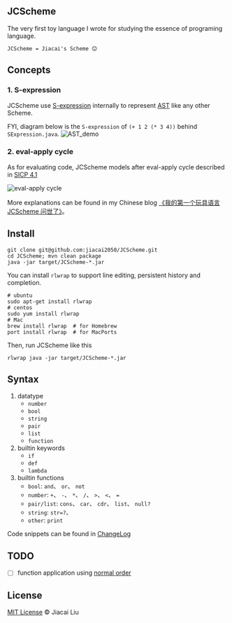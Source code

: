 ## JCScheme

The very first toy language I wrote for studying the essence of programing language.

```
JCScheme = Jiacai's Scheme 😊
```
## Concepts

### 1. S-expression
JCScheme use [S-expression](https://en.wikipedia.org/wiki/S-expression) internally to represent [AST](https://en.wikipedia.org/wiki/Abstract_syntax_tree) like any other Scheme.

FYI, diagram below is the `S-expression` of `(+ 1 2 (* 3 4))` behind `SExpression.java`.
![AST_demo](https://img.alicdn.com/imgextra/i1/581166664/TB2GS3CkFXXXXayXpXXXXXXXXXX_!!581166664.png)

### 2. eval-apply cycle

As for evaluating code, JCScheme models after eval-apply cycle described in [SICP 4.1](https://mitpress.mit.edu/sicp/full-text/book/book-Z-H-26.html#%_sec_4.1.1)

![eval-apply cycle](https://img.alicdn.com/imgextra/i3/581166664/TB2Jh4.kpXXXXb7XXXXXXXXXXXX_!!581166664.png)

More explanations can be found in my Chinese blog [《我的第一个玩具语言 JCScheme 问世了》](http://liujiacai.net/blog/2015/10/03/first-toy-scheme/)。


## Install
```shell
git clone git@github.com:jiacai2050/JCScheme.git
cd JCScheme; mvn clean package
java -jar target/JCScheme-*.jar
```

You can install `rlwrap` to support line editing, persistent history and completion.
```shell
# ubuntu
sudo apt-get install rlwrap
# centos
sudo yum install rlwrap
# Mac
brew install rlwrap  # for Homebrew
port install rlwrap  # for MacPorts
```
Then, run JCScheme like this
```shell
rlwrap java -jar target/JCScheme-*.jar
```

## Syntax

1. datatype
    - `number`
    - `bool`
    - `string`
    - `pair`
    - `list`
    - `function`
2. builtin keywords
    - `if`
    - `def`
    - `lambda`
3. builtin functions
    - `bool`: `and`、 `or`、 `not`
    - `number`: `+`、 `-`、 `*`、 `/`、 `>`、 `<`、 `=`
    - `pair/list`: `cons`、 `car`、 `cdr`、 `list`、 `null?`
    - `string`: `str=?`、
    - `other`: `print`

Code snippets can be found in [ChangeLog](ChangeLog.md)

## TODO

- [ ] function application using [normal order](https://en.wikipedia.org/wiki/Evaluation_strategy#Normal_order)

## License
[MIT License](http://liujiacai.net/license/MIT.html?year=2015) © Jiacai Liu
